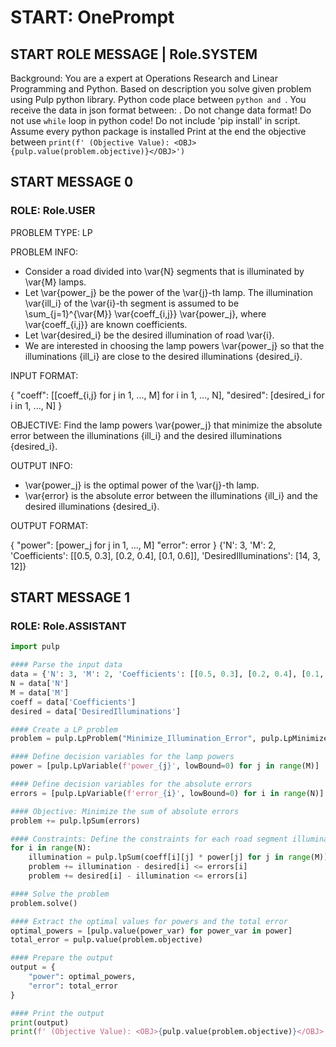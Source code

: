 # START: OnePrompt 
## START ROLE MESSAGE | Role.SYSTEM 
Background: You are a expert at Operations Research and Linear Programming and Python. Based on description you solve given problem using Pulp python library. Python code place between ```python and ```. You receive the data in json format between: <DATA></DATA>. Do not change data format! Do not use `while` loop in python code! Do not include 'pip install' in script. Assume every python package is installed Print at the end the objective between <OBJ></OBJ> `print(f' (Objective Value): <OBJ>{pulp.value(problem.objective)}</OBJ>')`  
## START MESSAGE 0 
### ROLE: Role.USER
<DESCRIPTION>
PROBLEM TYPE: LP

PROBLEM INFO: 

- Consider a road divided into \var{N} segments that is illuminated by \var{M} lamps.
- Let \var{power_j} be the power of the \var{j}-th lamp. The illumination \var{ill_i} of the \var{i}-th segment is assumed to be \sum_{j=1}^{\var{M}} \var{coeff_{i,j}} \var{power_j}, where \var{coeff_{i,j}} are known coefficients.
- Let \var{desired_i} be the desired illumination of road \var{i}. 
- We are interested in choosing the lamp powers \var{power_j} so that the illuminations {ill_i} are close to the desired illuminations {desired_i}. 

INPUT FORMAT: 

{
    "coeff": [[coeff_{i,j} for j in 1, ..., M] for i in 1, ..., N],
    "desired": [desired_i for i in 1, ..., N]
}

OBJECTIVE: Find the lamp powers \var{power_j} that minimize the absolute error between the illuminations {ill_i} and the desired illuminations {desired_i}.

OUTPUT INFO:

- \var{power_j} is the optimal power of the \var{j}-th lamp.
- \var{error} is the absolute error between the illuminations {ill_i} and the desired illuminations {desired_i}.

OUTPUT FORMAT:

{
    "power": [power_j for j in 1, ..., M]
    "error": error
}
</DESCRIPTION>
<DATA>
{'N': 3, 'M': 2, 'Coefficients': [[0.5, 0.3], [0.2, 0.4], [0.1, 0.6]], 'DesiredIlluminations': [14, 3, 12]}</DATA>


## START MESSAGE 1 
### ROLE: Role.ASSISTANT
```python
import pulp

#### Parse the input data
data = {'N': 3, 'M': 2, 'Coefficients': [[0.5, 0.3], [0.2, 0.4], [0.1, 0.6]], 'DesiredIlluminations': [14, 3, 12]}
N = data['N']
M = data['M']
coeff = data['Coefficients']
desired = data['DesiredIlluminations']

#### Create a LP problem
problem = pulp.LpProblem("Minimize_Illumination_Error", pulp.LpMinimize)

#### Define decision variables for the lamp powers
power = [pulp.LpVariable(f'power_{j}', lowBound=0) for j in range(M)]

#### Define decision variables for the absolute errors
errors = [pulp.LpVariable(f'error_{i}', lowBound=0) for i in range(N)]

#### Objective: Minimize the sum of absolute errors
problem += pulp.lpSum(errors)

#### Constraints: Define the constraints for each road segment illumination
for i in range(N):
    illumination = pulp.lpSum(coeff[i][j] * power[j] for j in range(M))
    problem += illumination - desired[i] <= errors[i]
    problem += desired[i] - illumination <= errors[i]

#### Solve the problem
problem.solve()

#### Extract the optimal values for powers and the total error
optimal_powers = [pulp.value(power_var) for power_var in power]
total_error = pulp.value(problem.objective)

#### Prepare the output
output = {
    "power": optimal_powers,
    "error": total_error
}

#### Print the output
print(output)
print(f' (Objective Value): <OBJ>{pulp.value(problem.objective)}</OBJ>')
```

